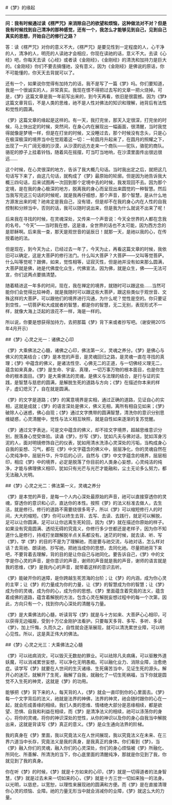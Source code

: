 #《梦》的缘起

---

**问：我有时候通过读《楞严咒》来消除自己的欲望和烦恼，这种做法对不对？但是我有时候找到自己清净的那种感觉，还有一个，我怎么才能够见到自己，见到自己真实的思想，开始自己的修行之路？**

 

答：读《楞严咒》对你的意义不大，《楞严咒》是要见性到一定程度的人，心干净的人，清净的人，明亮的人读祂才会相应，你现在读祂的话，意义不大。去读《心经》吧，你每天去读《心经》或者读《金刚经》，《金刚经》的清洗和加持力是巨大的。《金刚经》你们不要去搞懂祂，没有意义，因为《金刚经》是佛说的原话，你不可能懂的，你天天去背就可以了。

 

还有一个，如果说你觉得有加持力的话，我不是写了一篇《梦》吗。你们要知道，我是一个很诚实的人，非常真实。我现在恨不得把过去写的文章一把火烧掉。可是，《梦》这篇文章是我一年前写出来的，到今天再看，依旧是很震撼。因为《梦》这篇文章背后，不是人类的思维，祂不是人性对佛法的知识和理解，祂背后有法性和觉性的圆满。

 

《梦》这篇文章的缘起是这样的。有一天，我打完坐，那天入定很深，打完坐的时候，马上快出定的时候，突然间，在身心内在展现出一幅画面，很清醒，当时我觉得就像是梦境一样，但是在打坐的时候，又没睡过去，那个时候没有念头，只是心在极深极深的境界当中在觉观着这一切：一轮圆月升起来了，在圆月的照耀之下，出现了一片广阔无垠的沙漠，从沙漠的远方走来一个商队——驼队，骆驼的商队。骆驼的脖子上挂着铃铛，随着风在摇摆，叮当叮当地响，在沙漠里面传出很远很远……

 

这个时候，在心灵很深的地方，告诉了我大概几句话。当时我出定之后，就把这几句话写下来了，由这几句话，就构成了《梦》最原始的轮廓。但是因为祂告诉我大概三四句话，后来试图再一次回到那个定境中去的时候，我发现回不去。因为那个定境，是在我的身心极深的地方，脱离我的身心而呈现出来圆觉的一种智慧。然后当我写完这三句话的时候呢，就是我再仔细想，那个声音，那个智慧，是从什么地方源发出来的呢？祂肯定是我自己，没有错，但是却不在我的身心内在人性的自我控制和分辨当中，否则的话，我可以随时说出来，但是我为什么就说不出来了呢！

 

后来我在寻找的时候，在灵魂深处，又传来一个声音说：今天全世界的人都在念我的名号。“今天”——当时我在想，这是谁，全世界的话也不太可能，因为西方念的是耶稣啊。后来我一查，那天是观世音的诞辰日！就那一天，是祂以我的心，在传授着祂的法。

 

但是现在，到今天为止，已经过去一年了，今天为止，再看这篇文章的时候，我依旧可以确定，这是大菩萨的修行法门。什么叫大菩萨？大菩萨——又叫等觉菩萨。什么叫等觉呢？跟佛，如来，觉性相等，证寂灭性，但是祂并没有如来那么圆满，大菩萨就是佛，祂是代佛度化众生，代佛宣法，因为佛，就是众生，佛——无法可宣，你们这两点要搞清楚。

 

随着精进这一年多的时间，现在，我在禅定的境界，就随时可以跟这些……当然可能你们会觉得比较神奇，就是我随时可以跟这些大菩萨，跟这些类似于观世音、文殊这样的大菩萨，可以跟他们的境界进行沟通，为什么呢？觉性是空的。你只要证到空性，一切菩萨和大成就者的智慧，都是你的智慧，无二无别，表现形式不一样，就像大海上泛起的浪花不一样，海是一样的。

 

所以说，你要是想获得加持力，去把那篇《梦》背下来或者抄写吧。（谢安朔2015年4月开示）

 



##《梦》心灵之光一：诸佛之心印

 

《梦》大乘佛法之心髓，诸佛之心印，佛法第一义，灵魂之养分。《梦》是佛心与佛义的完美结合；《梦》是本觉的声音，是灵魂回归之路，是灵魂一直在寻找的真理；《梦》中蕴含的佛义，是诸法性空、心佛无二的正道，与一切佛经义理无二，蕴含如来真身。《梦》是生命、宇宙、真理，一切万事万物的根本面目，也是你生命的根本面目。《梦》是大乘佛法的灵魂，是佛义与法理的结合，是行与证的实践，是智慧与慈悲的圆满，是解脱生死的道路与方向；《梦》在描述你本来的样子，虚幻熄灭了，自在就是圆满。

 

《梦》的文字是道路；《梦》的寓意境界是实相，通过正确的道路，见证自心的实相，这就是成就；《梦》的语言深处是佛义，佛义无相，离所有相自见如来；《梦》破除人心迷惑，佛心自现；《梦》通过文字携带的圆满智慧，清洗你的意识分别思维疑惑，心灵清醒中，觉性与法义相互映照，就是自性如来逐渐的复苏觉醒。

 

《梦》通过文字表达，可是文中蕴含的佛义，却不挂文字境界，超越思维意识分别，脱落身心觉受体验。读诵《梦》，抄写《梦》，犹如凡夫与佛对话，犹如浑身污泥的人，面对明镜修饰自己的仪表，犹如用清水洗涤心灵深处的污垢，当构成身心自我的妄想、习气，都在《梦》中文字蕴含的佛义中，层层净化，你的灵魂自然在心灵纯净中，层层升华，升华后的心识，自然与《梦》中文字蕴含的境界，层层相印，相应《梦》中的境界，必定是脱落了你目前的人类身心妄想，心灵纯洁的纯净，才能与佛理佛义相印，犹如只有光芒与光芒才能融和，尘土无论多么努力，都无法融入光明。

 

##《梦》心灵之光二：佛法第一义，灵魂之养分

 

《梦》是本觉的声音，是每一个人内心深处最原始的声音，祂可以直接穿透你的灵魂，穿透你的意识和心识，直达你的本性。按照《梦》的法义标准去做人，去生活，就是修行。修行的道路不需要绕很多弯子，所以《梦》可以缩短修行人的时间，大大的缩短。《梦》你可以终生去背、去写、去读、去践行，就足可以解脱，足可以让你圆满，足可以让你远离生死轮回，因为《梦》就在描述你原始的样子。如果没有究竟圆满、透彻无碍的究竟义，你修行多少世都还是老样子，因为你不知道什么是修行，持戒打坐跟解脱半点关系都没有。迷茫的时候，就去读、听、写《梦》，学《梦》的目的不是为了理解祂，而是要与祂交流，与祂对话，怎么样对话？去背祂、朗读祂、抄写祂，把祂当成你的思想，去同化祂。尽量把祂背下来吧，不要背着去理解，背的目的是让你自己与祂同化。要告诉自己，《梦》中的文字是你心灵的声音，是你意识的声音，谢师的声音就是我的声音，谢师的语言就是我的思维，《梦》是我内心的声音，就带着这样的意识去听。

 

《梦》能破开你的迷障，是你跨越生死苦海的台阶；让《梦》的内涵，成为你心灵的主宰；让《梦》的力量成为你的力量，让《梦》的智慧成为你的智慧；让《梦》成为你的灵魂，成为你的心，成为你的思想。《梦》里面蕴含着究竟的法义，蕴含着成佛的道路，蕴含着解脱的方法，包含心灵在解脱妄想过程中的每一个次第，因此，方向只有一个，找到你内心深处的清醒与力量。

 

《梦》是大乘佛法的心髓，听读背写《梦》就是与十方如来、大菩萨心心相印，可以获得无边福报，受到十万亿金刚护法看护。只要每天多背、多写、多听、多读《梦》，加上忏悔，久而久之，自性就会逐渐展现，就可以清洗累世业障，可以明心见性。所以，这是真正伟大的佛法。

 

##《梦》心灵之光三：大乘佛法之心髓

 

《梦》可以祛病消灾，可以毁灭无数劫的罪业。可以祛除凡夫病痛，可以驱散外道妖魔，可以消减累世妄想，可以净化无明愚痴。可以融化业力、消除业障，治愈绝症。读学写《梦》就要在人世间的生灭诸缘、生死痛苦当中，见证生死的源头。解开心的迷茫，就解开了生死，融解了自我，就融化了一切生死祸福，当下你就是圆觉不入生死的神灵，这就是《梦》的功用。

 

能够把《梦》背下来的人，每天背的人，《梦》就会一直印到你的心里面去。《梦》每一个文字背后的法义，祂就是法界的神佛，法界的神灵，祂会随时跟你的心在一起，就会形成善缘的相续。我们人类的思维、情绪绝大部分是恶缘相续，都是欲望、恐惧、自我和利益在相续，而《梦》是清净法义的相续，祂可以涤荡你的身心，将你的灵魂，将你的神识深处的觉性，从你的神识以及你的身心自我当中解脱出来，这就是背读写《梦》真正的意义。《梦》是众生通向法界的阶梯。

 

我的真身在《梦》里面，我以究竟法义在人世间展现，我以究竟法义在未来、在三界六道当中长存，究竟法义是我的真身，是我真正的身体。你们看到《梦》，当《梦》融入你们的灵魂，融入你们的心灵深处，你们的身心烦恼被《梦》所融化、所同化、所善解、所清洗的当下，你心底里面的清醒纯净，那就是你见到了我，你就见到了我的真身。

 

你在听《梦》的时候，《梦》就是十方如来的心印，《梦》就是一切得道者的法身智慧，《梦》就是过去未来一切如来的心，《梦》就是十方三世一切如来独一的法身。以光明，以慈悲，以宽恕，以理性来展现祂的圆满和方便。而《梦》是在直接清理你心灵的烦恼、业障。祂的力量无形当中就会消减你的业障，《梦》就这么大的力量。

